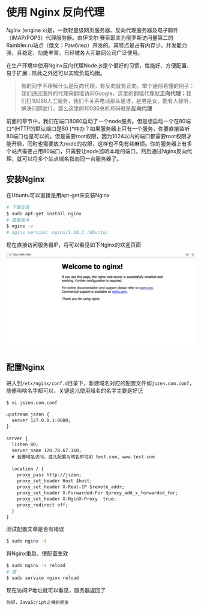 # 使用 Nginx 反向代理

*Nginx* (engine x)是，一款轻量级网页服务器、反向代理服务器及电子邮件（IMAP/POP3）代理服务器。由伊戈尔·赛索耶夫为俄罗斯访问量第二的Rambler.ru站点（俄文：Рамблер）开发的。其特点是占有内存少，并发能力强，且稳定、功能丰富。已经被各大互联网公司广泛使用。

在生产环境中使用Nginx反向代理Node.js是个很好的习惯，性能好、方便配置、易于扩展…除此之外还可以实现负载均衡。

> 有的同学不理解什么是反向代理，有反向就有正向。举个通俗易懂的例子：我们通过国外的代理来翻墙访问Google，这里的翻墙代理就**正向代理**；我们打10086人工服务，我们不关系电话那头是谁，是男是女，能有人接听，解决问题就行。那么这里的10086总机号码就是**反向代理**

前面的章节中，我们在端口8080启动了一个node服务。但是想启动一个在80端口*(HTTP的默认端口是80 )*咋办？如果服务器上只有一个服务，你要直接监听80端口也是可以的，但是需要root权限，因为1024以内的端口都需要root权限才能开启，同时也需要放大node的权限，这样也不免有些麻烦。你的服务器上有多个站点需要占用80端口，只需要让node监听本地的端口，然后通过Nginx反向代理，就可以将多个站点域名指向同一台服务器了。

## 安装Nginx

在Ubuntu可以直接是用apt-get来安装Nginx

```bash
# 下载安装
$ sudo apt-get install nginx
# 查看版本
$ nginx -v
# nginx version: nginx/1.10.3 (Ubuntu)
```

现在直接访问服务器IP，将可以看见如下Nginx的欢迎页面

![nginx](./images/nginx.png)



## 配置Nginx

进入到`/etx/nginx/conf.d`目录下，新建域名对应的配置文件如`jszen.com.conf`，随便叫啥名字都可以，关键这儿使用域名的名字主要是好记

```bash
$ vi jszen.com.conf
```

```nginx
upstream jszen {
  server 127.0.0.1:8080;
}

server {
  listen 80;
  server_name 120.78.67.160; 
  # 若要域名访问，这儿配置为域名即可如 test.com, www.test.com

  location / {
    proxy_pass http://jszen;
    proxy_set_header Host $host;
    proxy_set_header X-Real-IP $remote_addr;
    proxy_set_header X-Forwarded-For $proxy_add_x_forwarded_for;
    proxy_set_header X-NginX-Proxy  true;
    proxy_redirect off;
  }
}
```

测试配置文章是否有错误

```bash
$ sudo nginx -t
```

将Nginx重启，使配置生效

```bash
$ sudo nginx -s reload
# 或
$ sudo service nginx reload
```

现在访问IP地址就可以看见，服务器返回了

```javascript
你好，JavaScript之禅的朋友
```